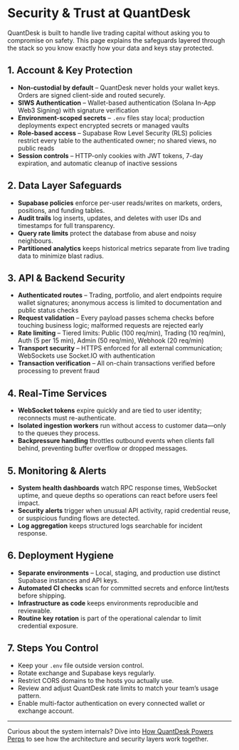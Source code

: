# Security & Trust at QuantDesk

QuantDesk is built to handle live trading capital without asking you to compromise on safety. This page explains the safeguards layered through the stack so you know exactly how your data and keys stay protected.

## 1. Account & Key Protection

- **Non-custodial by default** – QuantDesk never holds your wallet keys. Orders are signed client-side and routed securely.
- **SIWS Authentication** – Wallet-based authentication (Solana In-App Web3 Signing) with signature verification
- **Environment-scoped secrets** – `.env` files stay local; production deployments expect encrypted secrets or managed vaults
- **Role-based access** – Supabase Row Level Security (RLS) policies restrict every table to the authenticated owner; no shared views, no public reads
- **Session controls** – HTTP-only cookies with JWT tokens, 7-day expiration, and automatic cleanup of inactive sessions

## 2. Data Layer Safeguards

- **Supabase policies** enforce per-user reads/writes on markets, orders, positions, and funding tables.
- **Audit trails** log inserts, updates, and deletes with user IDs and timestamps for full transparency.
- **Query rate limits** protect the database from abuse and noisy neighbours.
- **Partitioned analytics** keeps historical metrics separate from live trading data to minimize blast radius.

## 3. API & Backend Security

- **Authenticated routes** – Trading, portfolio, and alert endpoints require wallet signatures; anonymous access is limited to documentation and public status checks
- **Request validation** – Every payload passes schema checks before touching business logic; malformed requests are rejected early
- **Rate limiting** – Tiered limits: Public (100 req/min), Trading (10 req/min), Auth (5 per 15 min), Admin (50 req/min), Webhook (20 req/min)
- **Transport security** – HTTPS enforced for all external communication; WebSockets use Socket.IO with authentication
- **Transaction verification** – All on-chain transactions verified before processing to prevent fraud

## 4. Real-Time Services

- **WebSocket tokens** expire quickly and are tied to user identity; reconnects must re-authenticate.
- **Isolated ingestion workers** run without access to customer data—only to the queues they process.
- **Backpressure handling** throttles outbound events when clients fall behind, preventing buffer overflow or dropped messages.

## 5. Monitoring & Alerts

- **System health dashboards** watch RPC response times, WebSocket uptime, and queue depths so operations can react before users feel impact.
- **Security alerts** trigger when unusual API activity, rapid credential reuse, or suspicious funding flows are detected.
- **Log aggregation** keeps structured logs searchable for incident response.

## 6. Deployment Hygiene

- **Separate environments** – Local, staging, and production use distinct Supabase instances and API keys.
- **Automated CI checks** scan for committed secrets and enforce lint/tests before shipping.
- **Infrastructure as code** keeps environments reproducible and reviewable.
- **Routine key rotation** is part of the operational calendar to limit credential exposure.

## 7. Steps You Control

- Keep your `.env` file outside version control.
- Rotate exchange and Supabase keys regularly.
- Restrict CORS domains to the hosts you actually use.
- Review and adjust QuantDesk rate limits to match your team’s usage pattern.
- Enable multi-factor authentication on every connected wallet or exchange account.

---

Curious about the system internals? Dive into [How QuantDesk Powers Perps](../trading-capabilities/how-quantdesk-powers-perps.md) to see how the architecture and security layers work together.
